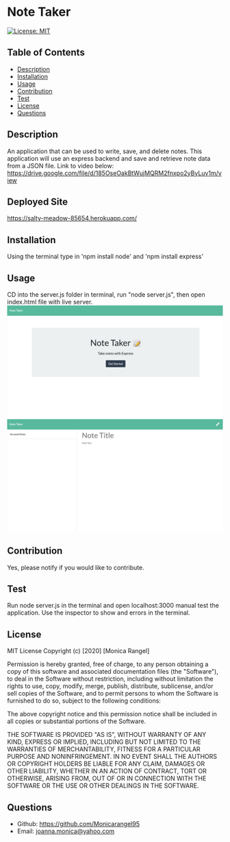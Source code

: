 
  # Note Taker
  [![License: MIT](https://img.shields.io/badge/License-MIT-yellow.svg)](https://opensource.org/licenses/MIT)
  ## Table of Contents
  - [Description](#description)
  - [Installation](#installation)
  - [Usage](#usage)
  - [Contribution](#contribution)
  - [Test](#test)
  - [License](#license)
  - [Questions](#questions)
  ## Description
  An application that can be used to write, save, and delete notes. This application will use an express backend and save and retrieve note data from a JSON file.
  Link to video below:
    https://drive.google.com/file/d/185OseOakBtWujMQRM2fnxpo2yByLuv1m/view 
  ## Deployed Site
  https://salty-meadow-85654.herokuapp.com/ 

  ## Installation
  Using the terminal type in 'npm install node' and 'npm install express'
  ## Usage
  CD into the server.js folder in terminal, run "node server.js", then open index.html file with live server.
    <img src = "./public/assets/images/index-note-taker.png">
    <img src = "./public/assets/images/Note-taker.png">
  ## Contribution
  Yes, please notify if you would like to contribute. 
  ## Test
  Run node server.js in the terminal and open localhost:3000 manual test the application. Use the inspector to show and errors in the terminal.
  ## License
  MIT License
  Copyright (c) [2020] [Monica Rangel]
  
  Permission is hereby granted, free of charge, to any person obtaining a copy
  of this software and associated documentation files (the "Software"), to deal
  in the Software without restriction, including without limitation the rights
  to use, copy, modify, merge, publish, distribute, sublicense, and/or sell
  copies of the Software, and to permit persons to whom the Software is
  furnished to do so, subject to the following conditions:
  
  The above copyright notice and this permission notice shall be included in all
  copies or substantial portions of the Software.
  
  THE SOFTWARE IS PROVIDED "AS IS", WITHOUT WARRANTY OF ANY KIND, EXPRESS OR
  IMPLIED, INCLUDING BUT NOT LIMITED TO THE WARRANTIES OF MERCHANTABILITY,
  FITNESS FOR A PARTICULAR PURPOSE AND NONINFRINGEMENT. IN NO EVENT SHALL THE
  AUTHORS OR COPYRIGHT HOLDERS BE LIABLE FOR ANY CLAIM, DAMAGES OR OTHER
  LIABILITY, WHETHER IN AN ACTION OF CONTRACT, TORT OR OTHERWISE, ARISING FROM,
  OUT OF OR IN CONNECTION WITH THE SOFTWARE OR THE USE OR OTHER DEALINGS IN THE
  SOFTWARE.
  ## Questions
  - Github: https://github.com/Monicarangel95
  - Email: joanna.monica@yahoo.com
  